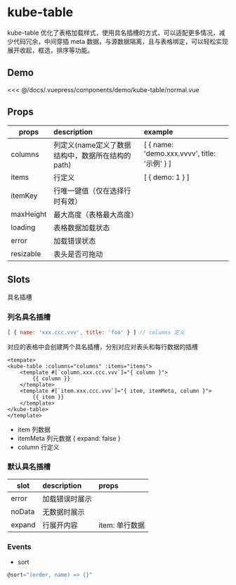 # kube-table

kube-table 优化了表格加载样式，使用具名插槽的方式，可以适配更多情况，减少代码冗余，中间穿插 meta 数据，与源数据隔离，且与表格绑定，可以轻松实现展开收起，框选，排序等功能。

## Demo
<demo-kube-table-normal />

<<< @/docs/.vuepress/components/demo/kube-table/normal.vue

## Props
| props   | description | example |
| ------------- |:-------------| :-----|
| columns | 列定义(name定义了数据结构中，数据所在结构的path)       | [ { name: 'demo.xxx.vvvv', title: '示例' } ] |
| items   | 行定义       | [ { demo: 1 } ] |
| itemKey | 行唯一键值（仅在选择行时有效）|  |
| maxHeight | 最大高度（表格最大高度） | |
| loading | 表格数据加载状态 |  |
| error   | 加载错误状态 | |
| resizable | 表头是否可拖动 |  |


## Slots
具名插槽

### 列名具名插槽
```javascript
[ { name: 'xxx.ccc.vvv', title: 'foo' } ] // columns 定义
```
对应的表格中会创建两个具名插槽，分别对应对表头和每行数据的插槽
``` vue
<tempate>
<kube-table :columns="columns" :items="items">
    <template #[`column.xxx.ccc.vvv`]="{ column }">
        {{ column }}
    </template>
    <template #[`item.xxx.ccc.vvv`]="{ item, itemMeta, column }">
        {{ item }}
    </template>
</kube-table>
</template>
```
+ item 列数据
+ itemMeta 列元数据 
{ expand: false }
+ column 行定义

### 默认具名插槽
| slot   | description |  props |
| ------------- |:-------------|:-------------|
| error |  加载错误时展示     |  |
| noData |  无数据时展示     |  |
| expand |  行展开内容     | item: 单行数据   |

### Events
+ sort
```javascript
@sort="(order, name) => {}"
```
